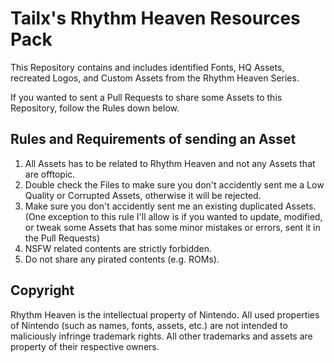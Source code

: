 # Tailx's Rhythm Heaven Resources Pack
This Repository contains and includes identified Fonts, HQ Assets, recreated Logos, and Custom Assets from the Rhythm Heaven Series.

If you wanted to sent a Pull Requests to share some Assets to this Repository, follow the Rules down below.

## Rules and Requirements of sending an Asset
1. All Assets has to be related to Rhythm Heaven and not any Assets that are offtopic.
2. Double check the Files to make sure you don't accidently sent me a Low Quality or Corrupted Assets, otherwise it will be rejected.
3. Make sure you don't accidently sent me an existing duplicated Assets. (One exception to this rule I'll allow is if you wanted to update, modified, or tweak some Assets that has some minor mistakes or errors, sent it in the Pull Requests)
4. NSFW related contents are strictly forbidden.
5. Do not share any pirated contents (e.g. ROMs).

## Copyright
Rhythm Heaven is the intellectual property of Nintendo. All used properties of Nintendo (such as names, fonts, assets, etc.) are not intended to maliciously infringe trademark rights. All other trademarks and assets are property of their respective owners.
